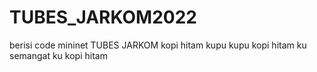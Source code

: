 # TUBES_JARKOM2022
berisi code mininet TUBES JARKOM
kopi hitam kupu kupu
kopi hitam ku semangat ku
kopi hitam 
